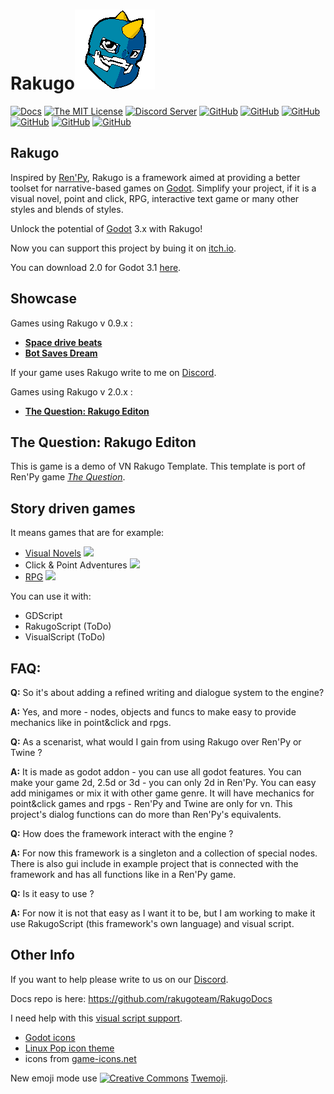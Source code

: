 
# Rakugo![Logo](graphics/window_icon.png)
[![Docs](https://img.shields.io/badge/Docs-yellowgreen.svg?style=flat-square)](https://rakugoteam.github.io/RakugoDocs-new)
[![The MIT License](https://img.shields.io/badge/license-MIT-orange.svg?style=flat-square)](LICENSE)
[![Discord Server](https://img.shields.io/discord/484604562183815169.svg?style=flat-square)](https://discord.gg/K9gvjdg)
[![GitHub](https://img.shields.io/github/contributors/rakugoteam/Rakugo.svg?style=flat-square)](https://github.com/rakugoteam/Rakugo)
[![GitHub](https://img.shields.io/github/stars/rakugoteam/Rakugo.svg?style=flat-square)](https://github.com/rakugoteam/Rakugo)
[![GitHub](https://img.shields.io/github/forks/rakugoteam/Rakugo.svg?style=flat-square)](https://github.com/rakugoteam/Rakugo/network)
[![GitHub](https://img.shields.io/github/watchers/badges/shields.svg?label=Watch&style=flat-square)](https://github.com/rakugoteam/Rakugo)
[![GitHub](https://img.shields.io/github/issues/rakugoteam/Rakugo.svg?style=flat-square)](https://github.com/rakugoteam/Rakugo/issues)
[![GitHub](https://img.shields.io/github/issues-closed/rakugoteam/Rakugo.svg?style=flat-square)](https://github.com/rakugoteam/Rakugo/issues)

## Rakugo

Inspired by [Ren'Py](https://www.renpy.org), Rakugo is a framework aimed at providing a better toolset for narrative-based games on [Godot](https://godotengine.org). Simplify your project, if it is a visual novel, point and click, RPG, interactive text game or many other styles and blends of styles.

Unlock the potential of [Godot](https://godotengine.org) 3.x with Rakugo!

Now you can support this project by buing it on [itch.io](https://jebedaia.itch.io/rakugo).

You can download 2.0 for Godot 3.1 [here](https://github.com/rakugoteam/Rakugo/releases).

## Showcase

Games using Rakugo v 0.9.x :
- [**Space drive beats**](https://plopsis.itch.io/space-drive-beats)
- [**Bot Saves Dream**](https://plopsis.itch.io/curator-bot)

If your game uses Rakugo write to me on [Discord](https://discord.gg/K9gvjdg).

Games using Rakugo v 2.0.x :
- [**The Question: Rakugo Editon**](https://github.com/rakugoteam/Rakugo/tree/the-question-1.2)

## The Question: Rakugo Editon

This is game is a demo of VN Rakugo Template.
This template is port of Ren'Py game [*The Question*](https://games.renpy.org/game/question).

## Story driven games

It means games that are for example:

- [Visual Novels](https://github.com/rakugoteam/Rakugo/tree/the-question) ![](https://img.shields.io/badge/VN-100%25-brightgreen.svg?style=flat-square)
- Click & Point Adventures ![](https://img.shields.io/badge/Adv-25%25-yellowgreen.svg?style=flat-square)
- [RPG](https://github.com/rakugoteam/rakugo-open-rpg) ![](https://img.shields.io/badge/RPG-55%25-green.svg?style=flat-square)

You can use it with:
- GDScript
- RakugoScript (ToDo)
- VisualScript (ToDo)

## FAQ:

**Q:** So it's about adding a refined writing and dialogue system to the engine? </p>
**A:** Yes, and more - nodes, objects and funcs to make easy to provide mechanics like in point&click and rpgs.

**Q:** As a scenarist, what would I gain from using Rakugo over Ren'Py or Twine ? </p>
**A:** It is made as godot addon - you can use all godot features.
You can make your game 2d, 2.5d or 3d - you can only 2d in Ren'Py.
You can easy add minigames or mix it with other game genre.
It will have mechanics for point&click games and rpgs - Ren'Py and Twine are only for vn.
This project's dialog functions can do more than Ren'Py's equivalents.

**Q:** How does the framework interact with the engine ? </p>
**A:** For now this framework is a singleton and a collection of special nodes. There is also gui include in example project that is connected with the framework and has all functions like in a Ren'Py game.

**Q:** Is it easy to use ?</p>
**A:** For now it is not that easy as I want it to be, but I am working to make it use RakugoScript (this framework's own language) and visual script.


## Other Info

If you want to help please write to us on our [Discord](https://discord.gg/K9gvjdg).

Docs repo is here: https://github.com/rakugoteam/RakugoDocs

I need help with this [visual script support](https://github.com/rakugoteam/Rakugo/issues/26).

- [Godot icons](https://github.com/godotengine/godot-design/tree/master/engine/icons/optimized)
- [Linux Pop icon theme](https://github.com/pop-os/icon-theme)
- icons from [game-icons.net](https://game-icons.net)

New emoji mode use [![Creative Commons](https://img.shields.io/badge/license-CC0%201.0-orange.svg?style=flat-square)](http://creativecommons.org/publicdomain/zero/1.0/) [Twemoji](https://twemoji.twitter.com/).
